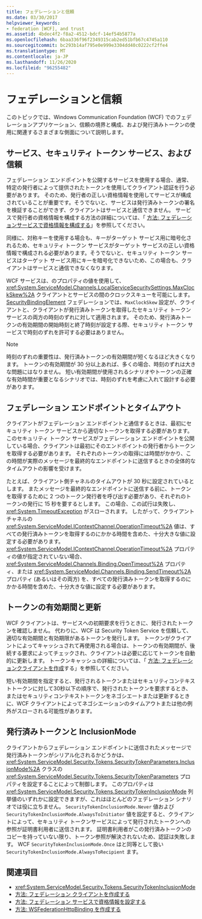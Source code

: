 ```yaml
---
title: フェデレーションと信頼
ms.date: 03/30/2017
helpviewer_keywords:
- federation [WCF], and trust
ms.assetid: 4bdec4f2-f8a2-4512-bdcf-14ef54b5877a
ms.openlocfilehash: 6baa336f96f2349315cab2ed51bfb67c4745a110
ms.sourcegitcommit: bc293b14af795e0e999e3304dd40c0222cf2ffe4
ms.translationtype: MT
ms.contentlocale: ja-JP
ms.lasthandoff: 11/26/2020
ms.locfileid: "96255482"
---
```

# <a name="federation-and-trust"></a>フェデレーションと信頼

このトピックでは、Windows Communication Foundation (WCF) でのフェデレーションアプリケーション、信頼の境界と構成、および発行済みトークンの使用に関連するさまざまな側面について説明します。  
  
## <a name="services-security-token-services-and-trust"></a>サービス、セキュリティ トークン サービス、および信頼  

 フェデレーション エンドポイントを公開するサービスを使用する場合、通常、特定の発行者によって提供されたトークンを使用してクライアント認証を行う必要があります。 そのため、発行者の正しい資格情報を使用してサービスが構成されていることが重要です。そうでないと、サービスは発行済みトークンの署名を検証することができず、クライアントはサービスと通信できません。 サービスで発行者の資格情報を構成する方法の詳細については、「 [方法: フェデレーションサービスで資格情報を構成する](how-to-configure-credentials-on-a-federation-service.md)」を参照してください。  
  
 同様に、対称キーを使用する場合も、キーがターゲット サービス用に暗号化されるため、セキュリティ トークン サービスがターゲット サービスの正しい資格情報で構成される必要があります。そうでないと、セキュリティ トークン サービスはターゲット サービス用にキーを暗号化できないため、この場合も、クライアントはサービスと通信できなくなります。  
  
 WCF サービスは、のプロパティの値を使用して、 <xref:System.ServiceModel.Channels.LocalServiceSecuritySettings.MaxClockSkew%2A> クライアントとサービスの間のクロックスキューを可能にします。 [SecurityBindingElement](../diagnostics/wmi/securitybindingelement.md) フェデレーションでは、`MaxClockSkew` 設定が、クライアントと、クライアントが発行済みトークンを取得したセキュリティ トークン サービスの両方の時刻のずれに対して適用されます。 そのため、発行済みトークンの有効期間の開始時刻と終了時刻が設定する際、セキュリティ トークン サービスで時刻のずれを許可する必要はありません。  
  
> [!NOTE]
> 時刻のずれの重要性は、発行済みトークンの有効期間が短くなるほど大きくなります。 トークンの有効期間が 30 分以上あれば、多くの場合、時刻のずれは大きな問題にはなりません。 短い有効期間が使用されるシナリオやトークンの正確な有効時間が重要となるシナリオでは、時刻のずれを考慮に入れて設計する必要があります。  
  
## <a name="federated-endpoints-and-time-outs"></a>フェデレーション エンドポイントとタイムアウト  

 クライアントがフェデレーション エンドポイントと通信するときは、最初にセキュリティ トークン サービスから適切なトークンを取得する必要があります。 このセキュリティ トークン サービスがフェデレーション エンドポイントを公開している場合、クライアントは最初にそのエンドポイントの発行者からトークンを取得する必要があります。 それぞれのトークンの取得には時間がかかり、この時間が実際のメッセージを最終的なエンドポイントに送信するときの全体的なタイムアウトの影響を受けます。  
  
 たとえば、クライアント側チャネルのタイムアウトが 30 秒に設定されているとします。 またメッセージを最終的なエンドポイントに送信する前に、トークンを取得するために 2 つのトークン発行者を呼び出す必要があり、それぞれのトークンの発行に 15 秒を要するとします。 この場合、この試行は失敗し、<xref:System.TimeoutException> がスローされます。 したがって、クライアント チャネルの <xref:System.ServiceModel.IContextChannel.OperationTimeout%2A> 値は、すべての発行済みトークンを取得するのにかかる時間を含めた、十分大きな値に設定する必要があります。 <xref:System.ServiceModel.IContextChannel.OperationTimeout%2A> プロパティの値が指定されていない場合、<xref:System.ServiceModel.Channels.Binding.OpenTimeout%2A> プロパティ、または <xref:System.ServiceModel.Channels.Binding.SendTimeout%2A> プロパティ (あるいはその両方) を、すべての発行済みトークンを取得するのにかかる時間を含めた、十分大きな値に設定する必要があります。  
  
## <a name="token-lifetime-and-renewal"></a>トークンの有効期間と更新  

 WCF クライアントは、サービスへの初期要求を行うときに、発行されたトークンを確認しません。  代わりに、WCF は Security Token Service を信頼して、適切な有効期間と有効期限があるトークンを発行します。 トークンがクライアントによってキャッシュされて再使用される場合は、トークンの有効期間が、後続する要求によってチェックされ、クライアントは必要に応じてトークンを自動的に更新します。 トークンキャッシュの詳細については、「 [方法: フェデレーションクライアントを作成](how-to-create-a-federated-client.md)する」を参照してください。  
  
 短い有効期間を指定すると、発行されるトークンまたはセキュリティコンテキストトークンに対して30秒以下の順序で、発行されたトークンを要求するとき、またはセキュリティコンテキストトークンをネゴシエートまたは更新するときに、WCF クライアントによってネゴシエーションのタイムアウトまたは他の例外がスローされる可能性があります。  
  
## <a name="issued-tokens-and-inclusionmode"></a>発行済みトークンと InclusionMode  

 クライアントからフェデレーション エンドポイントに送信されたメッセージで発行済みトークンがシリアル化されるかどうかは、<xref:System.ServiceModel.Security.Tokens.SecurityTokenParameters.InclusionMode%2A> クラスの <xref:System.ServiceModel.Security.Tokens.SecurityTokenParameters> プロパティを設定することによって制御します。 このプロパティは <xref:System.ServiceModel.Security.Tokens.SecurityTokenInclusionMode> 列挙値のいずれかに設定できますが、これはほとんどのフェデレーション シナリオでは役に立ちません。 `SecurityTokenInclusionMode.Never` 値および `SecurityTokenInclusionMode.AlwaysToInitiator` 値を設定すると、クライアントによって、セキュリティ トークンサービスによって発行されたトークンへの参照が証明書利用者に送信されます。 証明書利用者がこの発行済みトークンのコピーを持っていない限り、トークン参照が解決されないため、認証は失敗します。 WCF `SecurityTokenInclusionMode.Once` はと同等として扱い `SecurityTokenInclusionMode.AlwaysToRecipient` ます。  
  
## <a name="see-also"></a>関連項目

- <xref:System.ServiceModel.Security.Tokens.SecurityTokenInclusionMode>
- [方法: フェデレーション クライアントを作成する](how-to-create-a-federated-client.md)
- [方法: フェデレーション サービスで資格情報を設定する](how-to-configure-credentials-on-a-federation-service.md)
- [方法: WSFederationHttpBinding を作成する](how-to-create-a-wsfederationhttpbinding.md)
